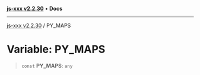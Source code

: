 [**js-xxx v2.2.30**](../README.md) • **Docs**

***

[js-xxx v2.2.30](../README.md) / PY\_MAPS

# Variable: PY\_MAPS

> `const` **PY\_MAPS**: `any`
